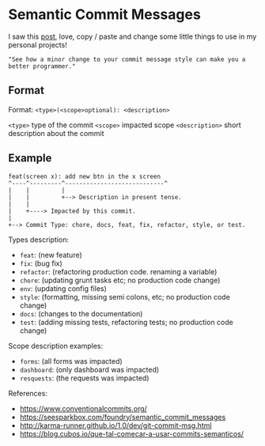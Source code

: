 # Semantic Commit Messages

I saw this [post](https://gist.github.com/joshbuchea/6f47e86d2510bce28f8e7f42ae84c716), love, copy / paste and change some little things to use in my personal projects!

`"See how a minor change to your commit message style can make you a better programmer."`

## Format

Format: `<type>(<scope>optional): <description>`

`<type>` type of the commit
`<scope>` impacted scope
`<description>` short description about the commit

## Example

```
feat(screen x): add new btn in the x screen
^----^---------^----------------------------^
|    |         |
|    |         +--> Description in present tense.
|    |
|    +----> Impacted by this commit.
|
+--> Commit Type: chore, docs, feat, fix, refactor, style, or test.
```

Types description:

- `feat`: (new feature)
- `fix`: (bug fix)
- `refactor`: (refactoring production code. renaming a variable)
- `chore`: (updating grunt tasks etc; no production code change)
- `env`: (updating config files)
- `style`: (formatting, missing semi colons, etc; no production code change)
- `docs`: (changes to the documentation)
- `test`: (adding missing tests, refactoring tests; no production code change)

Scope description examples:

- `forms`: (all forms was impacted)
- `dashboard`: (only dashboard was impacted)
- `resquests`: (the requests was impacted)



References:

- https://www.conventionalcommits.org/
- https://seesparkbox.com/foundry/semantic_commit_messages
- http://karma-runner.github.io/1.0/dev/git-commit-msg.html
- https://blog.cubos.io/que-tal-comecar-a-usar-commits-semanticos/
